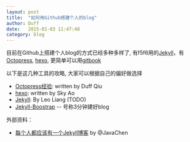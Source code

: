 ```yaml
---
layout: post
title:  "如何用Github搭建个人的blog"
author: Duff
date:   2015-01-03 11:47:48
category: blog
---
```



目前在Github上搭建个人blog的方式已经多种多样了, 有f5f6用的[Jekyll](http://jekyllrb.com/)，有[Octopress](http://octopress.org/), [hexo](http://hexo.io/), 更简单可以用[gitbook](https://www.gitbook.com/)

以下是这几种工具的攻略, 大家可以根据自己的偏好做选择

- [Octopress经验](http://duffqiu.github.io/blog/categories/octopress/): written by Duff Qiu
- [hexo](http://skyao.github.io/2014/11/24/hexo-upgrade/): written by Sky Ao
- [Jekyll](): By Leo Liang (TODO)
- [Jekyll-Boostrap](http://jekyllbootstrap.com/usage/jekyll-quick-start.html) -- 号称3分钟建好blog

外部资料：

- [每个人都应该有一个Jekyll博客](http://www.cellier.me/2015/01/04/jekyll%E6%90%AD%E5%BB%BA%E5%8D%9A%E5%AE%A2%E6%95%99%E7%A8%8B/) by @JavaChen
